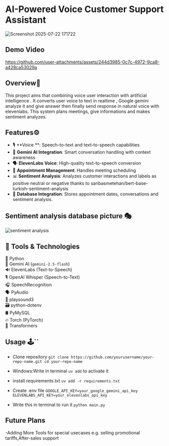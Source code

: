 # AI-Powered Voice Customer Support Assistant
![Screenshot 2025-07-22 171722](https://github.com/user-attachments/assets/09a3b982-9d05-4ab9-8d27-e10092ee6eb3)

## Demo Video



https://github.com/user-attachments/assets/244d3985-0c7c-4972-9ca8-a428ca53029a

## Overview🔎

This project aims that combining voice user interaction with artificial intelligence . It converts user voice to text in realtime , Google gemini analyze it and give answer then finally send response in natural voice with elevenlabs.
This system plans meetings, give informations and makes sentiment analyzes.

## Features⚙️

- 🎙️ **Voice **: Speech-to-text and text-to-speech capabilities
- 🤖 **Gemini AI Integration**: Smart conversation handling with context awareness
- 🗣️ **ElevenLabs Voice**: High-quality text-to-speech conversion
- 📅 **Appointment Management**: Handles meeting scheduling
- 📊 **Sentiment Analysis**: Analyzes customer interactions and labels as positive neutral or negative thanks to saribasmetehan/bert-base-turkish-sentiment-analysis
- 💾 **Database Integration**: Stores appointment dates, conversations and  sentiment analysis.

## Sentiment analysis database picture 🎭
![sentiment analysis](https://github.com/user-attachments/assets/fc06e833-5590-4fb4-b64c-db208d983505)


## 🧰 Tools & Technologies

🐍 Python  
🤖 Gemini AI (`gemini-2.5-flash`)  
🔊 ElevenLabs (Text-to-Speech)  
🎙️ OpenAI Whisper (Speech-to-Text)  
🎧 SpeechRecognition  
🗣️ PyAudio  
📢 playsound3   
🗃️ python-dotenv  
🛢️ PyMySQL  
🔥 Torch (PyTorch)  
🧠 Transformers

## Usage 🕹️``

* Clone repository
``
git clone https://github.com/yourusername/your-repo-name.git
cd your-repo-name ``

* Windows:Write in terminal
``
uv add
``
to  activate it 

* install requirements.txt
  ``uv add -r requirements.txt``

* Create .env file
``GOOGLE_API_KEY=your_google_gemini_api_key
ELEVENLABS_API_KEY=your_elevenlabs_api_key``

*  Write this in terminal to run it
  ``python main.py``

## Future Plans

-Adding More Tools for special usecases e.g. 
selling promotional tariffs,After-sales support


